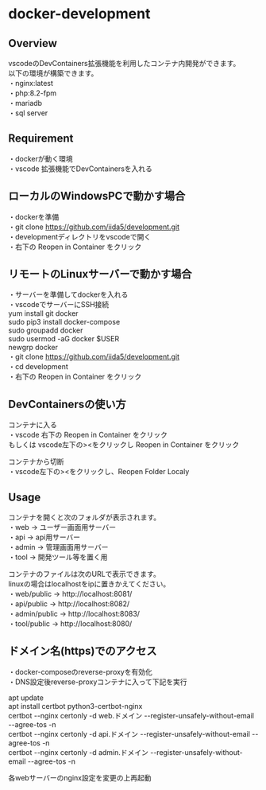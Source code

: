 # docker-development

## Overview

vscodeのDevContainers拡張機能を利用したコンテナ内開発ができます。  
以下の環境が構築できます。  
・nginx:latest  
・php:8.2-fpm  
・mariadb  
・sql server 

## Requirement
・dockerが動く環境  
・vscode 拡張機能でDevContainersを入れる  

## ローカルのWindowsPCで動かす場合
・dockerを準備  
・git clone https://github.com/iida5/development.git  
・developmentディレクトリをvscodeで開く  
・右下の Reopen in Container をクリック 

## リモートのLinuxサーバーで動かす場合  
・サーバーを準備してdockerを入れる  
・vscodeでサーバーにSSH接続  
  yum install git docker  
  sudo pip3 install docker-compose  
  sudo groupadd docker  
  sudo usermod -aG docker $USER  
  newgrp docker  
・git clone https://github.com/iida5/development.git  
・cd development  
・右下の Reopen in Container をクリック  

## DevContainersの使い方

コンテナに入る  
・vscode 右下の Reopen in Container をクリック  
もしくは vscode左下の><をクリックし Reopen in Container をクリック  

コンテナから切断  
・vscode左下の><をクリックし、Reopen Folder Localy  

## Usage  
コンテナを開くと次のフォルダが表示されます。  
・web → ユーザー画面用サーバー  
・api → api用サーバー  
・admin → 管理画面用サーバー  
・tool → 開発ツール等を置く用  

コンテナのファイルは次のURLで表示できます。  
linuxの場合はlocalhostをipに置きかえてください。  
・web/public → http://localhost:8081/  
・api/public → http://localhost:8082/  
・admin/public → http://localhost:8083/  
・tool/public → http://localhost:8080/  

## ドメイン名(https)でのアクセス  
・docker-composeのreverse-proxyを有効化  
・DNS設定後reverse-proxyコンテナに入って下記を実行  

apt update  
apt install certbot python3-certbot-nginx  
certbot --nginx certonly -d web.ドメイン --register-unsafely-without-email --agree-tos -n  
certbot --nginx certonly -d api.ドメイン --register-unsafely-without-email --agree-tos -n  
certbot --nginx certonly -d admin.ドメイン --register-unsafely-without-email --agree-tos -n  
  
各webサーバーのnginx設定を変更の上再起動  


